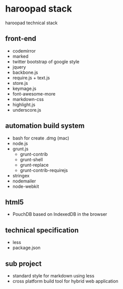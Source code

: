 # haroopad stack
haroopad technical stack

## front-end
* codemirror
* marked
* twitter bootstrap of google style
* jquery
* backbone.js
* require.js + text.js
* store.js
* keymage.js
* font-awesome-more
* markdown-css
* highlight.js
* underscore.js

## automation build system
* bash for create .dmg (mac)
* node.js
* grunt.js
  - grunt-contrib
  - grunt-shell
  - grunt-replace
  - grunt-contrib-requirejs
* stringex
* nodemailer
* node-webkit

## html5
* PouchDB based on IndexedDB in the browser

## technical specification
* less
* package.json


## sub project
* standard style for markdown using less
* cross platform build tool for hybrid web application